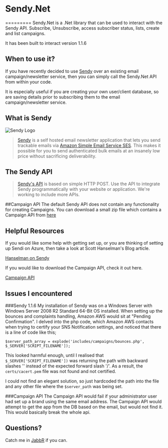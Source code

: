 # Sendy.Net
=========
Sendy.Net is a .Net library that can be used to interact with the Sendy API. Subscribe, Unsubscribe, access subscriber status, lists, create and list campaigns.

It has been built to interact version 1.1.6

## When to use it?
If you have recently decided to use [Sendy](http://sendy.co/) over an existing email campaign/newsletter service, then you can simply call the Sendy.Net API from within your code.

It is especially useful if you are creating your own user/client database, so are saving details prior to subscribing them to the email campaign/newsletter service.

## What is Sendy
![Sendy Logo](http://sendy.co/images/sendy-logo.jpg)
> [Sendy](http://sendy.co/) is a self hosted email newsletter application that lets you send trackable emails via [Amazon Simple Email Service SES](http://aws.amazon.com/ses/). This makes it possible for you to send authenticated bulk emails at an insanely low price without sacrificing deliverability.

## The Sendy API
> [Sendy's API](http://sendy.co/api) is based on simple HTTP POST. Use the API to integrate Sendy programmatically with your website or application. We're working to include more APIs.

##Campaign API
The default Sendy API does not contain any functionality for creating Campaigns. You can download a small zip file which contains a Campaign API from [here](http://forum.sendy.co/discussion/768/added-some-api-functionality/p1)

## Helpful Resources

If you would like some help with getting set up, or you are thinking of setting up Sendi on Azure, then take a look at Scott Hanselman's Blog article. 

[Hanselman on Sendy](http://www.hanselman.com/blog/InstallingSendyAPHPAppOnWindowsAzureToSendInexpensiveNewsletterEmailViaAmazonSES.aspx)

If you would like to download the Campaign API, check it out here.

[Campaign API](http://forum.sendy.co/discussion/768/added-some-api-functionality/p1)

## Issues I encountered

###Sendy 1.1.6
My installation of Sendy was on a Windows Server with Windows Server 2008 R2 Standard 64-Bit OS installed.
When setting up the bounces and complaints handling, Amazon AWS would sit at "Pending Confirmation". I delved into the php code, which Amazon AWS contacts when trying to certify your SNS Notification settings, and noticed that there is a line of code like this;
    
    $server_path_array = explode('includes/campaigns/bounces.php', $_SERVER['SCRIPT_FILENAME']);

This looked harmful enough, until I realised that `$_SERVER['SCRIPT_FILENAME'])` was returning the path with backward slashes '\' instead of the expected forward slash '/'. As a result, the `certs/cacert.pem` file was not found and not certified.

I could not find an elegant solution, so just hardcoded the path into the file and any other file where the `$server_path` was being set.

###Campaign API
The Campaign API would fail if your administrator user had set up a brand using the same email address. The Campaign API would attempt to get the app from the DB based on the email, but would not find it. This would basically break the whole api.

## Questions?
Catch me in [JabbR](https://jabbr.net/#/rooms/general-chat) if you can.